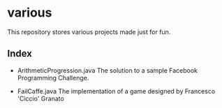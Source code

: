 # various

This repository stores various projects made just for fun.


## Index

* ArithmeticProgression.java
    The solution to a sample Facebook Programming Challenge.

* FailCaffe.java
    The implementation of a game designed by Francesco 'Ciccio' Granato
